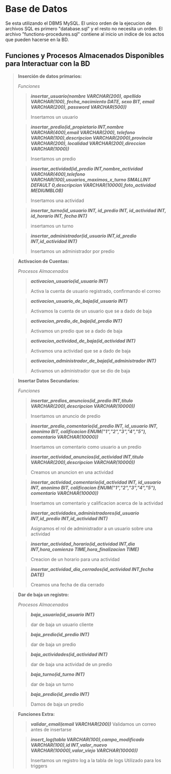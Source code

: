# Base de Datos

Se esta utilizando el DBMS MySQL.
El unico orden de la ejecucion de archivos SQL es primero "database.sql" y el resto no necesita un orden.
El archivo "functions-procedures.sql" contiene al inicio un indice de los actos que pueden hacerse en la BD.

## Funciones y Procesos Almacenados Disponibles para Interactuar con la BD

> **Inserción de datos primarios:** 
>
> *Funciones*
> 
>> ***insertar_usuario(nombre VARCHAR(200), apellido VARCHAR(100), fecha_nacimiento DATE, sexo BIT, email VARCHAR(200), password VARCHAR(500))***
>>
>> Insertamos un usuario 
>
>> ***insertar_predio(id_propietario INT,nombre VARCHAR(400),email VARCHAR(200), telefono VARCHAR(100),descripcion VARCHAR(2000),provincia VARCHAR(200), localidad VARCHAR(200),direccion VARCHAR(1000))***
>> 
>> Insertamos un predio
> 
>> ***insertar_actividad(id_predio INT,nombre_actividad VARCHAR(400),telefono VARCHAR(100),usuarios_maximos_x_turno SMALLINT DEFAULT 0,descripcion VARCHAR(10000),foto_actividad MEDIUMBLOB)***
>>
>> Insertamos una actividad
>
>> ***insertar_turno(id_usuario INT, id_predio INT, id_actividad INT, id_horario INT, fecha INT)***
>>
>> insertamos un turno
>
>> ***insertar_administrador(id_usuario INT,id_predio INT,id_actividad INT)***
>>
>> Insertamos un administrador por predio

> **Activacion de Cuentas:**
>
> *Procesos Almacenados*
>
>> ***activacion_usuario(id_usuario INT)***
>>
>> Activa la cuenta de usuario registrado, confirmando el correo
>
>> ***activacion_usuario_de_baja(id_usuario INT)***
>> 
>> Activamos la cuenta de un usuario que se a dado de baja
>
>> ***activacion_predio_de_baja(id_predio INT)***
>>
>> Activamos un predio que se a dado de baja
>
>> ***activacion_actividad_de_baja(id_actividad INT)***
>>
>> Activamos una actividad que se a dado de baja
>
>> ***activacion_administrador_de_baja(id_administrador INT)***
>>
>> Activamos un administrador que se dio de baja

> **Insertar Datos Secundarios:**
>
> *Funciones*
>
>> ***insertar_predios_anuncios(id_predio INT,titulo VARCHAR(200),descripcion VARCHAR(10000))***
>>
>> Insertamos un anuncio de predio
>
>> ***insertar_predio_comentario(id_predio INT, id_usuario INT, anonimo BIT, calificacion ENUM("1","2","3","4","5"), comentario VARCHAR(10000))***
>>
>> Insertamos un comentario como usuario a un predio
>
>> ***insertar_actividad_anuncios(id_actividad INT,titulo VARCHAR(200),descripcion VARCHAR(10000))***
>>
>> Creamos un anuncion en una actividad
>
>> ***insertar_actividad_comentario(id_actividad INT, id_usuario INT, anonimo BIT, calificacion ENUM("1","2","3","4","5"), comentario VARCHAR(10000))***
>>
>> Insertamos un comentario y calificacion acerca de la actividad
>
>> ***insertar_actividades_administradores(id_usuario INT,id_predio INT,id_actividad INT)***
>>
>> Asignamos el rol de administrador a un usuario sobre una actividad
>
>> ***insertar_actividad_horario(id_actividad INT,dia INT,hora_comienzo TIME,hora_finalizacion TIME)***
>>
>> Creacion de un horario para una actividad
>
>> ***insertar_actividad_dia_cerrados(id_actividad INT,fecha DATE)***
>>
>> Creamos una fecha de dia cerrado
>

> **Dar de baja un registro:**
>
> *Procesos Almacenados*
>
>> ***baja_usuario(id_usuario INT)***
>>
>> dar de baja un usuario cliente
>
>> ***baja_predio(id_predio INT)***
>>
>> dar de baja un predio
>
>> ***baja_actividades(id_actividad INT)***
>>
>> dar de baja una actividad de un predio
>
>> ***baja_turno(id_turno INT)***
>> 
>> dar de baja un turno
>
>> ***baja_predio(id_predio INT)***
>>
>> Damos de baja un predio
>

> **Funciones Extra:**
>> ***validar_email(email VARCHAR(200))***
>> Validamos un correo antes de insertarse
>
>> ***insert_log(tabla VARCHAR(100),campo_modificado VARCHAR(100),id INT,valor_nuevo VARCHAR(10000),valor_viejo VARCHAR(10000))***
>>
>> Insertamos un registro log a la tabla de logs
>> Utilizado para los triggers
>